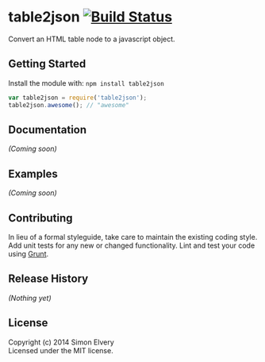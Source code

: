 # table2json [![Build Status](https://secure.travis-ci.org/drzax/table2json.png?branch=master)](http://travis-ci.org/drzax/table2json)

Convert an HTML table node to a javascript object.

## Getting Started
Install the module with: `npm install table2json`

```javascript
var table2json = require('table2json');
table2json.awesome(); // "awesome"
```

## Documentation
_(Coming soon)_

## Examples
_(Coming soon)_

## Contributing
In lieu of a formal styleguide, take care to maintain the existing coding style. Add unit tests for any new or changed functionality. Lint and test your code using [Grunt](http://gruntjs.com/).

## Release History
_(Nothing yet)_

## License
Copyright (c) 2014 Simon Elvery  
Licensed under the MIT license.
